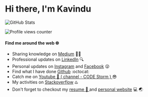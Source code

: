 # Hi there, I'm Kavindu
![GitHub Stats](https://github-readme-stats.vercel.app/api/?username=kavindu-gayantha)

![Profile views counter](https://komarev.com/ghpvc/?username=kavindu-gayantha)

#### Find me around the web :globe_with_meridians:
* Sharing knowledge on <a href="https://medium.com/@96kavindugayantha"> Medium</a> ✍🏾
* Professional updates on <a href="https://www.linkedin.com/in/kavindu-gayantha-73478615b/">LinkedIn</a> :mag: 
* Personal updates on <a href="https://www.instagram.com/kavindu._.gayantha/">Instagram</a> and <a href="https://www.facebook.com/profile.php?id=100008929308296">Facebook</a> :stuck_out_tongue_winking_eye:
* Find what I have done <a href="https://github.com/Kavindu-Gayantha">Github</a> :octocat:
* Catch me on <a href="https://www.youtube.com/channel/UC6RVPaqYWHRwBDpl7RFRrdg">Youtube :bell: ( channel - CODE Storm ) </a> :sunglasses:
* My activities on <a href="https://stackoverflow.com/users/9173526/kavindu-gayantha">Stackoverflow</a> :hotsprings:
* Don't forget to checkout my <a href="https://drive.google.com/file/d/1oTjEXg49xJmTGuyKeJPSonE_rPG-8YlH/view">resume :paperclip: </a> and <a href="https://kavindu-gayantha.github.io/">personal website</a> :computer: :earth_asia:
